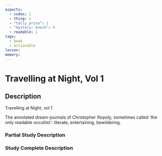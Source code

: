 ```yaml
---
aspects:
  - codex: 1
  - thing: 1
  - "tally price": 1
  - "mystery: knock": 4
  - readable: 1
tags:
  - book
  - actionable
lesson: 
memory: 
---
```


# Travelling at Night, Vol 1

## Description
Travelling at Night, vol 1

The annotated dream-journals of Christopher Illopoly, sometimes called 'the only readable occultist': literate, entertaining, bewildering.
### Partial Study Description

### Study Complete Description
